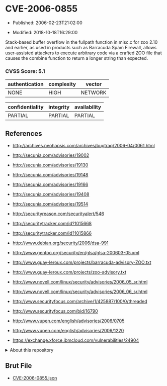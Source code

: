 # CVE-2006-0855

- Published: 2006-02-23T21:02:00

- Modified: 2018-10-18T16:29:00

Stack-based buffer overflow in the fullpath function in misc.c for zoo 2.10 and earlier, as used in products such as Barracuda Spam Firewall, allows user-assisted attackers to execute arbitrary code via a crafted ZOO file that causes the combine function to return a longer string than expected.

### CVSS Score: **5.1**

| authentication | complexity | vector |
| --- | --- | --- |
| NONE | HIGH | NETWORK |

| confidentiality | integrity | availability |
| --- | --- | --- |
| PARTIAL | PARTIAL | PARTIAL |

## References

* http://archives.neohapsis.com/archives/bugtraq/2006-04/0061.html

* http://secunia.com/advisories/19002

* http://secunia.com/advisories/19130

* http://secunia.com/advisories/19148

* http://secunia.com/advisories/19166

* http://secunia.com/advisories/19408

* http://secunia.com/advisories/19514

* http://securityreason.com/securityalert/546

* http://securitytracker.com/id?1015668

* http://securitytracker.com/id?1015866

* http://www.debian.org/security/2006/dsa-991

* http://www.gentoo.org/security/en/glsa/glsa-200603-05.xml

* http://www.guay-leroux.com/projects/barracuda-advisory-ZOO.txt

* http://www.guay-leroux.com/projects/zoo-advisory.txt

* http://www.novell.com/linux/security/advisories/2006_05_sr.html

* http://www.novell.com/linux/security/advisories/2006_06_sr.html

* http://www.securityfocus.com/archive/1/425887/100/0/threaded

* http://www.securityfocus.com/bid/16790

* http://www.vupen.com/english/advisories/2006/0705

* http://www.vupen.com/english/advisories/2006/1220

* https://exchange.xforce.ibmcloud.com/vulnerabilities/24904

<details>
<summary>About this repository</summary> 

  This repository is part of the project [Live Hack CVE](https://github.com/Live-Hack-CVE). Main website can be found [www.live-hack.org](https://www.live-hack.org) 
  
  Made by [Sn0wAlice](https://github.com/Sn0wAlice) for the people that care about security and need to have a feed of the latest CVEs. Hope you enjoy it, don't forget to star the repo and follow me on [Twitter](https://twitter.com/Sn0wAlice) and [Github](https://github.com/Sn0wAlice). And that is my [personnal website](https://www.alice-snow.me/)

  - [Home Page](https://github.com/Live-Hack-CVE)
  - [Framework](https://github.com/Live-Hack-CVE/cve-framework)
  - [CVE database](https://github.com/Live-Hack-CVE/full_database)
  - [Changelog](https://github.com/Live-Hack-CVE/Changelog)
</details>

## Brut File

* [CVE-2006-0855.json](https://raw.githubusercontent.com/Live-Hack-CVE/full_database/main/cves/2006/CVE-2006-0855.json)

